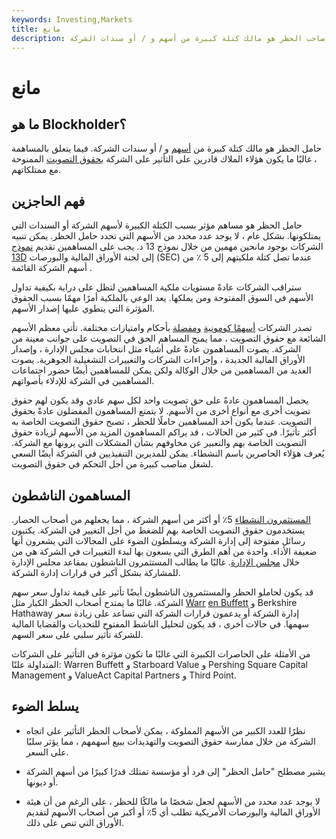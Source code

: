 ```yaml
---
keywords: Investing,Markets
title: مانع
description: صاحب الحظر هو مالك كتلة كبيرة من أسهم و / أو سندات الشركة.
---
```


# مانع
## ما هو Blockholder؟

حامل الحظر هو مالك كتلة كبيرة من [أسهم](/shares) و / أو سندات الشركة. فيما يتعلق بالمساهمة ، غالبًا ما يكون هؤلاء الملاك قادرين على التأثير على الشركة [بحقوق التصويت](/votingright) الممنوحة مع ممتلكاتهم.

## فهم الحاجزين

حامل الحظر هو مساهم مؤثر بسبب الكتلة الكبيرة لأسهم الشركة أو السندات التي يمتلكونها. بشكل عام ، لا يوجد عدد محدد من الأسهم التي تحدد حامل الحظر. يمكن تنبيه الشركات بوجود مانحين مهمين من خلال نموذج 13 د. يجب على المساهمين تقديم [نموذج 13D](/schedule13d) إلى لجنة الأوراق المالية والبورصات (SEC) عندما تصل كتلة ملكيتهم إلى 5 ٪ من أسهم الشركة القائمة .

ستراقب الشركات عادةً مستويات ملكية المساهمين لتظل على دراية بكيفية تداول الأسهم في السوق المفتوحة ومن يملكها. يعد الوعي بالملكية أمرًا مهمًا بسبب الحقوق المؤثرة التي ينطوي عليها إصدار الأسهم.

تصدر الشركات [أسهمًا كومونية](/commonstock) [ومفضلة](/commonstock) بأحكام وامتيازات مختلفة. تأتي معظم الأسهم الشائعة مع حقوق التصويت ، مما يمنح المساهم الحق في التصويت على جوانب معينة من الشركة. يصوت المساهمون عادةً على أشياء مثل انتخابات مجلس الإدارة ، وإصدار الأوراق المالية الجديدة ، وإجراءات الشركات والتغييرات التشغيلية الجوهرية. يصوت العديد من المساهمين من خلال الوكالة ولكن يمكن للمساهمين أيضًا حضور اجتماعات المساهمين في الشركة للإدلاء بأصواتهم.

يحصل المساهمون عادةً على حق تصويت واحد لكل سهم عادي وقد يكون لهم حقوق تصويت أخرى مع أنواع أخرى من الأسهم. لا يتمتع المساهمون المفضلون عادةً بحقوق التصويت. عندما يكون أحد المساهمين حاملًا للحظر ، تصبح حقوق التصويت الخاصة به أكثر تأثيرًا. في كثير من الحالات ، قد يراكم المساهمون المزيد من الأسهم لزيادة حقوق التصويت الخاصة بهم والتعبير عن مخاوفهم بشأن المشكلات التي يرونها مع الشركة. يُعرف هؤلاء الحاصرين باسم النشطاء. يمكن للمديرين التنفيذيين في الشركة أيضًا السعي لشغل مناصب كبيرة من أجل التحكم في حقوق التصويت.

## المساهمون الناشطون

[المستثمرون النشطاء](/activist-investor) 5٪ أو أكثر من أسهم الشركة ، مما يجعلهم من أصحاب الحصار. يستخدمون حقوق التصويت الخاصة بهم للضغط من أجل التغيير في الشركة. يكتبون رسائل مفتوحة إلى إدارة الشركة ويسلطون الضوء على المجالات التي يشعرون أنها ضعيفة الأداء. واحدة من أهم الطرق التي يسعون بها لبدء التغييرات في الشركة هي من خلال [مجلس الإدارة](/boardofdirectors). غالبًا ما يطالب المستثمرون الناشطون بمقاعد مجلس الإدارة للمشاركة بشكل أكبر في قرارات إدارة الشركة.

قد يكون لحاملو الحظر والمستثمرون الناشطون أيضًا تأثير على قيمة تداول سعر سهم الشركة. غالبًا ما يمتدح أصحاب الحظر الكبار مثل [Warr](/the_greatest_generation) [en Buffett](/the_greatest_generation) و Berkshire Hathaway إدارة الشركة أو يدعمون قرارات الشركة التي تساعد على زيادة سعر سهمها. في حالات أخرى ، قد يكون لتحليل الناشط المفتوح للتحديات والقضايا المالية للشركة تأثير سلبي على سعر السهم.

من الأمثلة على الحاصرات الكبيرة التي غالبًا ما تكون مؤثرة في التأثير على الشركات المتداولة علنًا: Warren Buffett و Starboard Value و Pershing Square Capital Management و ValueAct Capital Partners و Third Point.

## يسلط الضوء

- نظرًا للعدد الكبير من الأسهم المملوكة ، يمكن لأصحاب الحظر التأثير على اتجاه الشركة من خلال ممارسة حقوق التصويت والتهديدات ببيع أسهمهم ، مما يؤثر سلبًا على السعر.

- يشير مصطلح "حامل الحظر" إلى فرد أو مؤسسة تمتلك قدرًا كبيرًا من أسهم الشركة أو ديونها.

- لا يوجد عدد محدد من الأسهم لجعل شخصًا ما مالكًا للحظر ، على الرغم من أن هيئة الأوراق المالية والبورصات الأمريكية تطلب أي 5٪ أو أكبر من أصحاب الأسهم لتقديم الأوراق التي تنص على ذلك.

